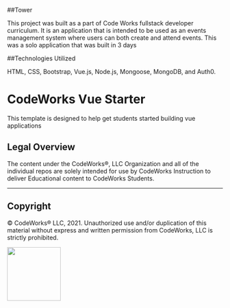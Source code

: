 ##Tower

This project was built as a part of Code Works fullstack developer curriculum. It is an application that is intended to be used as an events management system where users can both create and attend events. This was a solo application that was built in 3 days

##Technologies Utilized

HTML, CSS, Bootstrap, Vue.js, Node.js, Mongoose, MongoDB, and Auth0.







CodeWorks Vue Starter
=====================
This template is designed to help get students started building vue applications

## Legal Overview

The content under the CodeWorks®, LLC Organization and all of the individual repos are solely intended for use by CodeWorks Instruction to deliver Educational content to CodeWorks Students.

---

## Copyright

© CodeWorks® LLC, 2021. Unauthorized use and/or duplication of this material without express and written permission from CodeWorks, LLC is strictly prohibited.


<img src="https://bcw.blob.core.windows.net/public/img/7815839041305055" width="125">
